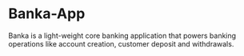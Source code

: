 # Banka-App
Banka is a light-weight core banking application that powers banking operations like account creation, customer deposit and withdrawals.
